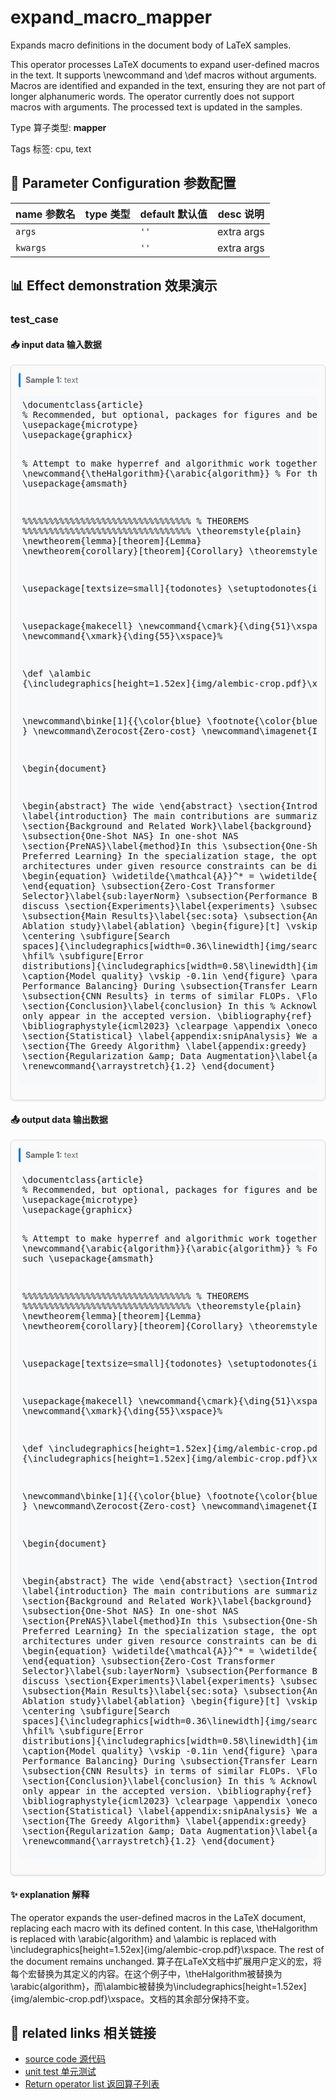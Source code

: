 # expand_macro_mapper

Expands macro definitions in the document body of LaTeX samples.

This operator processes LaTeX documents to expand user-defined macros in the text. It
supports \newcommand and \def macros without arguments. Macros are identified and
expanded in the text, ensuring they are not part of longer alphanumeric words. The
operator currently does not support macros with arguments. The processed text is updated
in the samples.

Type 算子类型: **mapper**

Tags 标签: cpu, text

## 🔧 Parameter Configuration 参数配置
| name 参数名 | type 类型 | default 默认值 | desc 说明 |
|--------|------|--------|------|
| `args` |  | `''` | extra args |
| `kwargs` |  | `''` | extra args |

## 📊 Effect demonstration 效果演示
### test_case

#### 📥 input data 输入数据
<div class="sample-card" style="border:1px solid #ddd; padding:12px; margin:8px 0; border-radius:6px; background:#fafafa; box-shadow:0 1px 3px rgba(0,0,0,0.1);"><div class="sample-header" style="background:#f8f9fa; padding:4px 8px; margin-bottom:6px; border-radius:3px; font-size:0.9em; color:#666; border-left:3px solid #007acc;"><strong>Sample 1:</strong> text</div><pre style="padding:6px; background:#f6f8fa; border-radius:4px; overflow-x:auto; white-space:pre; word-wrap:normal;">\documentclass{article}
% Recommended, but optional, packages for figures and better typesetting:
\usepackage{microtype}
\usepackage{graphicx}

% Attempt to make hyperref and algorithmic work together better:
\newcommand{\theHalgorithm}{\arabic{algorithm}}
% For theorems and such
\usepackage{amsmath}

%%%%%%%%%%%%%%%%%%%%%%%%%%%%%%%%
% THEOREMS
%%%%%%%%%%%%%%%%%%%%%%%%%%%%%%%%
\theoremstyle{plain}
\newtheorem{lemma}[theorem]{Lemma}
\newtheorem{corollary}[theorem]{Corollary}
\theoremstyle{definition}

\usepackage[textsize=small]{todonotes}
\setuptodonotes{inline}

\usepackage{makecell}
\newcommand{\cmark}{\ding{51}\xspace}%
\newcommand{\xmark}{\ding{55}\xspace}%

\def \alambic {\includegraphics[height=1.52ex]{img/alembic-crop.pdf}\xspace}

\newcommand\binke[1]{{\color{blue} \footnote{\color{blue}binke: #1}} }
\newcommand\Zerocost{Zero-cost}
\newcommand\imagenet{ImageNet}

\begin{document}

\begin{abstract}
The wide
\end{abstract}
\section{Introduction}
\label{introduction}
The main contributions are summarized as follows:
\section{Background and Related Work}\label{background}
\subsection{One-Shot NAS} In one-shot NAS
\section{PreNAS}\label{method}In this
\subsection{One-Shot NAS with Preferred Learning}
In the specialization stage, the optimal architectures under given  resource constraints can be directly obtained:
\begin{equation}
\widetilde{\mathcal{A}}^* = \widetilde{\mathcal{A}} .
\end{equation}
\subsection{Zero-Cost Transformer Selector}\label{sub:layerNorm}
\subsection{Performance Balancing} We discuss
\section{Experiments}\label{experiments}
\subsection{Setup}
\subsection{Main Results}\label{sec:sota}
\subsection{Analysis and Ablation study}\label{ablation}
\begin{figure}[t]
\vskip 0.1in
    \centering
    \subfigure[Search spaces]{\includegraphics[width=0.36\linewidth]{img/search_space.pdf}\label{fg:search_space:a}}%
    \hfil%
    \subfigure[Error distributions]{\includegraphics[width=0.58\linewidth]{img/cumulation.pdf}\label{fg:search_space:b}}
    \caption{Model quality}
\vskip -0.1in
\end{figure}
\paragraph{Effect of Performance Balancing} During
\subsection{Transfer Learning Results}
\subsection{CNN Results} in terms of similar FLOPs.
\FloatBarrier
\section{Conclusion}\label{conclusion} In this
% Acknowledgements should only appear in the accepted version.
\bibliography{ref}
\bibliographystyle{icml2023}
\clearpage
\appendix
\onecolumn
\section{Statistical}
\label{appendix:snipAnalysis} We analyze
\section{The Greedy Algorithm}
\label{appendix:greedy}
\section{Regularization \&amp; Data Augmentation}\label{appendix:aug}
\renewcommand{\arraystretch}{1.2}
\end{document}
</pre></div>

#### 📤 output data 输出数据
<div class="sample-card" style="border:1px solid #ddd; padding:12px; margin:8px 0; border-radius:6px; background:#fafafa; box-shadow:0 1px 3px rgba(0,0,0,0.1);"><div class="sample-header" style="background:#f8f9fa; padding:4px 8px; margin-bottom:6px; border-radius:3px; font-size:0.9em; color:#666; border-left:3px solid #007acc;"><strong>Sample 1:</strong> text</div><pre style="padding:6px; background:#f6f8fa; border-radius:4px; overflow-x:auto; white-space:pre; word-wrap:normal;">\documentclass{article}
% Recommended, but optional, packages for figures and better typesetting:
\usepackage{microtype}
\usepackage{graphicx}

% Attempt to make hyperref and algorithmic work together better:
\newcommand{\arabic{algorithm}}{\arabic{algorithm}}
% For theorems and such
\usepackage{amsmath}

%%%%%%%%%%%%%%%%%%%%%%%%%%%%%%%%
% THEOREMS
%%%%%%%%%%%%%%%%%%%%%%%%%%%%%%%%
\theoremstyle{plain}
\newtheorem{lemma}[theorem]{Lemma}
\newtheorem{corollary}[theorem]{Corollary}
\theoremstyle{definition}

\usepackage[textsize=small]{todonotes}
\setuptodonotes{inline}

\usepackage{makecell}
\newcommand{\cmark}{\ding{51}\xspace}%
\newcommand{\xmark}{\ding{55}\xspace}%

\def \includegraphics[height=1.52ex]{img/alembic-crop.pdf}\xspace {\includegraphics[height=1.52ex]{img/alembic-crop.pdf}\xspace}

\newcommand\binke[1]{{\color{blue} \footnote{\color{blue}binke: #1}} }
\newcommand\Zerocost{Zero-cost}
\newcommand\imagenet{ImageNet}

\begin{document}

\begin{abstract}
The wide
\end{abstract}
\section{Introduction}
\label{introduction}
The main contributions are summarized as follows:
\section{Background and Related Work}\label{background}
\subsection{One-Shot NAS} In one-shot NAS
\section{PreNAS}\label{method}In this
\subsection{One-Shot NAS with Preferred Learning}
In the specialization stage, the optimal architectures under given  resource constraints can be directly obtained:
\begin{equation}
\widetilde{\mathcal{A}}^* = \widetilde{\mathcal{A}} .
\end{equation}
\subsection{Zero-Cost Transformer Selector}\label{sub:layerNorm}
\subsection{Performance Balancing} We discuss
\section{Experiments}\label{experiments}
\subsection{Setup}
\subsection{Main Results}\label{sec:sota}
\subsection{Analysis and Ablation study}\label{ablation}
\begin{figure}[t]
\vskip 0.1in
    \centering
    \subfigure[Search spaces]{\includegraphics[width=0.36\linewidth]{img/search_space.pdf}\label{fg:search_space:a}}%
    \hfil%
    \subfigure[Error distributions]{\includegraphics[width=0.58\linewidth]{img/cumulation.pdf}\label{fg:search_space:b}}
    \caption{Model quality}
\vskip -0.1in
\end{figure}
\paragraph{Effect of Performance Balancing} During
\subsection{Transfer Learning Results}
\subsection{CNN Results} in terms of similar FLOPs.
\FloatBarrier
\section{Conclusion}\label{conclusion} In this
% Acknowledgements should only appear in the accepted version.
\bibliography{ref}
\bibliographystyle{icml2023}
\clearpage
\appendix
\onecolumn
\section{Statistical}
\label{appendix:snipAnalysis} We analyze
\section{The Greedy Algorithm}
\label{appendix:greedy}
\section{Regularization \&amp; Data Augmentation}\label{appendix:aug}
\renewcommand{\arraystretch}{1.2}
\end{document}
</pre></div>

#### ✨ explanation 解释
The operator expands the user-defined macros in the LaTeX document, replacing each macro with its defined content. In this case, \theHalgorithm is replaced with \arabic{algorithm} and \alambic is replaced with \includegraphics[height=1.52ex]{img/alembic-crop.pdf}\xspace. The rest of the document remains unchanged.
算子在LaTeX文档中扩展用户定义的宏，将每个宏替换为其定义的内容。在这个例子中，\theHalgorithm被替换为\arabic{algorithm}，而\alambic被替换为\includegraphics[height=1.52ex]{img/alembic-crop.pdf}\xspace。文档的其余部分保持不变。


## 🔗 related links 相关链接
- [source code 源代码](../../../data_juicer/ops/mapper/expand_macro_mapper.py)
- [unit test 单元测试](../../../tests/ops/mapper/test_expand_macro_mapper.py)
- [Return operator list 返回算子列表](../../Operators.md)